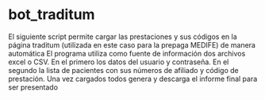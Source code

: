 # bot_traditum
El siguiente script permite cargar las prestaciones y sus códigos en la página traditum (utilizada en este caso para la prepaga MEDIFE) de manera automática
El programa utiliza como fuente de información dos archivos excel o CSV. En el primero los datos del usuario y contraseña. En el segundo la lista de pacientes con sus números de afiliado y código de prestación.
Una vez cargados todos genera y descarga el informe final para ser presentado
